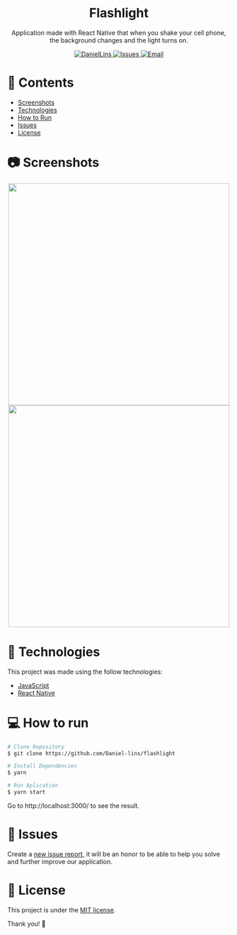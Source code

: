 
<h1 align="center"> 
Flashlight
 </h1>
<p align="center">  
Application made with React Native that when you shake your cell phone, the background changes and the light turns on.
<p> </p> 

<p align="center">
   <a href="https://www.linkedin.com/in/daniel-lins-/">
      <img alt="DanielLins" src="https://img.shields.io/badge/-DanielLi-5965e0?style=flat&logo=Linkedin&logoColor=white" />
      <img alt="Issues" src="https://img.shields.io/github/issues/daniel-lins/filmes-react?color=%235965E0">
  <a href="Dlins300@gmail.com">
   <img alt="Email" src="https://img.shields.io/badge/-dlins300%40gmail.com-%23525DCB" />
  </a>
</p>

# 📌 Contents

* [Screenshots](#camera-screenshot)
* [Technologies](#rocket-technologies)
* [How to Run](#computer-how-to-run)
* [Issues](#bug-issues)
* [License](#page_facing_up-license)



# :camera: Screenshots
<div align="center">
   <img src="https://user-images.githubusercontent.com/71731815/181088704-e5bcf430-61be-4e18-bcea-02282d42bbf3.jpg"  width="500px" />
   <img src="https://user-images.githubusercontent.com/71731815/181088708-33f56277-e4ce-492e-a6a6-e0c394fabbe7.jpg" width="500px" />
 
  
</div>

# :rocket: Technologies
This project was made using the follow technologies:
* [JavaScript](https://www.javascript.com/)      
* [React Native](https://reactnative.dev/)      


# :computer: How to run

```bash
# Clone Repository
$ git clone https://github.com/Daniel-lins/flashlight

```

```bash
# Install Dependencies
$ yarn

# Run Aplication
$ yarn start
```
Go to http://localhost:3000/ to see the result.

# :bug: Issues

Create a <a href="https://github.com/daniel-lins/delivery-app/issues">new issue report</a>, it will be an honor to be able to help you solve and further improve our application.

# :page_facing_up: License

This project is under the [MIT license](./LICENSE).

Thank you! 🌠
